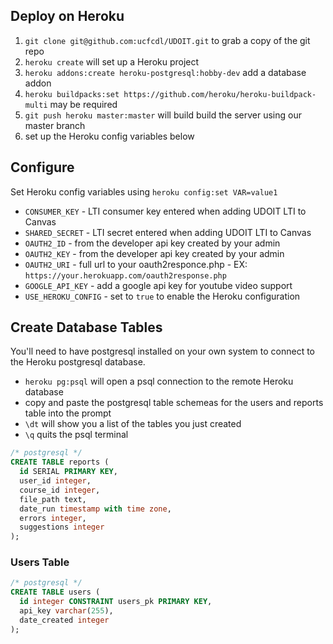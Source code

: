 ## Deploy on Heroku

1. `git clone git@github.com:ucfcdl/UDOIT.git` to grab a copy of the git repo
2. `heroku create` will set up a Heroku project
3. `heroku addons:create heroku-postgresql:hobby-dev` add a database addon
4. `heroku buildpacks:set https://github.com/heroku/heroku-buildpack-multi` may be required
5. `git push heroku master:master` will build build the server using our master branch
6. set up the Heroku config variables below

## Configure
Set Heroku config variables using `heroku config:set VAR=value1`

* `CONSUMER_KEY` - LTI consumer key entered when adding UDOIT LTI to Canvas
* `SHARED_SECRET` - LTI secret entered when adding UDOIT LTI to Canvas
* `OAUTH2_ID` - from the developer api key created by your admin
* `OAUTH2_KEY` - from the developer api key created by your admin
* `OAUTH2_URI` - full url to your oauth2responce.php - EX: `https://your.herokuapp.com/oauth2response.php`
* `GOOGLE_API_KEY` - add a google api key for youtube video support
* `USE_HEROKU_CONFIG` - set to `true` to enable the Heroku configuration

## Create Database Tables
You'll need to have postgresql installed on your own system to connect to the Heroku postgresql database.

* `heroku pg:psql` will open a psql connection to the remote Heroku database
* copy and paste the postgresql table schemeas for the users and reports table into the prompt
* `\dt` will show you a list of the tables you just created
* `\q` quits the psql terminal

```sql
/* postgresql */
CREATE TABLE reports (
  id SERIAL PRIMARY KEY,
  user_id integer,
  course_id integer,
  file_path text,
  date_run timestamp with time zone,
  errors integer,
  suggestions integer
);
```

### Users Table

```sql
/* postgresql */
CREATE TABLE users (
  id integer CONSTRAINT users_pk PRIMARY KEY,
  api_key varchar(255),
  date_created integer
);
```
